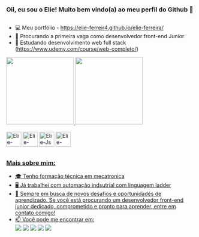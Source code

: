 ### Oii, eu sou o Elie! Muito bem vindo(a) ao meu perfil do Github 👋

##

- 💻 Meu portfólio - https://elie-ferreir4.github.io/elie-ferreira/
- 🔭 Procurando a primeira vaga como desenvolvedor front-end Junior
- 🌱 Estudando desenvolvimento web full stack (https://www.udemy.com/course/web-completo/)


<div>
  <a href="https://github.com/Elie-Ferreir4">
  <img height="180em" src="https://github-readme-stats.vercel.app/api?username=Elie-Ferreir4&show_icons=true&theme=tokyonight&rank_icon=github">
   <img height="180em" src="https://github-readme-stats.vercel.app/api/top-langs/?username=Elie-Ferreir4&layout=compact&theme=tokyonight">
</div>
  
<div style="display: inline-block"><br>
  <img alt="Elie-html" height="40" widh="40" src="https://cdn.jsdelivr.net/gh/devicons/devicon/icons/html5/html5-original-wordmark.svg"/>
  <img alt="Elie-css" height="40" widh="40" src="https://cdn.jsdelivr.net/gh/devicons/devicon/icons/css3/css3-original-wordmark.svg" />
  <img alt="Elie-Js" height="40" widh="40" src="https://cdn.jsdelivr.net/gh/devicons/devicon/icons/javascript/javascript-original.svg" />
  <img alt="Elie-Bootstrap" height="40" widh="40" src="https://cdn.jsdelivr.net/gh/devicons/devicon/icons/bootstrap/bootstrap-original-wordmark.svg" />
</div>
  
##
  
### Mais sobre mim:
- 🎓 Tenho formação técnica em mecatronica
- 🖥️ Já trabalhei com automação indsutrial com linguagem ladder
- 🌟 Sempre em busca de novos desafios e oportunidades de aprendizado. Se você está procurando um desenvolvedor front-end junior dedicado, comprometido e pronto para aprender,         entre em contato comigo!
- 📫 Você pode me encontrar em: <br> 
<a href="https://www.linkedin.com/in/elie-ferreira-b18537256/"><img src="https://img.shields.io/badge/LinkedIn-0077B5?style=for-the-badge&logo=linkedin&logoColor=white"></a>
<a href="https://www.instagram.com/elie_code/"><img src="https://img.shields.io/badge/Instagram-E4405F?style=for-the-badge&logo=instagram&logoColor=white"></a>
<a href="https://api.whatsapp.com/send?phone=5512997886761&amp;text=Olá Elie vim através de seu perfil do Github"><img src="https://img.shields.io/badge/WhatsApp-25D366?style=for-the-badge&logo=whatsapp&logoColor=white"></a>
<a href="mailto:elie-ferreira@outlook.com"><img src="https://img.shields.io/badge/Microsoft_Outlook-0078D4?style=for-the-badge&logo=microsoft-outlook&logoColor=white"></a>
<a href="mailto:portifolioelie@gmail.com"><img src="https://img.shields.io/badge/Gmail-D14836?style=for-the-badge&logo=gmail&logoColor=white"></a>
